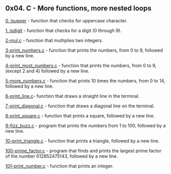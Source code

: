 ## 0x04. C - More functions, more nested loops

[0. isupper](./0-isupper.c) - function that checks for uppercase character.

[1. isdigit](./1-isdigit.c) - function that checks for a digit (0 through 9).

[2-mul.c](./2-mul.c ) - function that multiplies two integers.


[3-print_numbers.c](./3-print_numbers.c) - function that prints the numbers, from 0 to 9, followed by a new line.

[4-print_most_numbers.c](./4-print_most_numbers.c) - function that prints the numbers, from 0 to 9,(except 2 and 4) followed by a new line.

[5-more_numbers.c](./5-more_numbers.c) - function that prints 10 times the numbers, from 0 to 14,
followed by a new line.

[6-print_line.c](./6-print_line.c)- function that draws a straight line in the terminal.

[7-print_diagonal.c](./7-print_diagonal.c) - function that draws a diagonal line on the terminal.

[8-print_square.c](./8-print_square.c) - function that prints a square, followed by a new line.

[9-fizz_buzz.c](./9-fizz_buzz.c) - program that prints the numbers from 1 to 100, followed by a new line.

[10-print_triangle.c](./10-print_triangle.c) - function that prints a triangle, followed by a new line.

[100-prime_factor.c](./100-prime_factor.c) - program that finds and prints the largest prime factor of the number
612852475143, followed by a new line.

[101-print_number.c](./101-print_number.c) - function that prints an integer.

